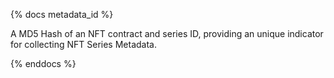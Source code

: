 {% docs metadata_id %}

A MD5 Hash of an NFT contract and series ID, providing an unique indicator for collecting NFT Series Metadata.

{% enddocs %}

